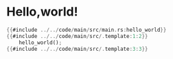 # Hello,world!
```rust
{{#include ../../code/main/src/main.rs:hello_world}}
{{#include ../../code/main/src/.template:1:2}}
	hello_world();
{{#include ../../code/main/src/.template:3:3}}
```




